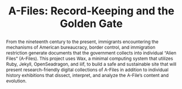 ---
pid: g2021zehngut-willits
done: true
title: 'A-Files: Record-Keeping and the Golden Gate'
category: Grad Fellowship Project
tags:
- public-humanities
- exhibition
cohort_year: '2021'
abstract: From the nineteenth century to the present, immigrants encountering the
  mechanisms of American bureaucracy, border control, and immigration restriction
  generate documents that the government collects into individual “Alien Files” (A-Files).
  This project uses Wax, a minimal computing system that utilizes Ruby, Jekyll, OpenSeadragon,
  and iiif, to build a safe and sustainable site that will present research-friendly
  digital collections of A-Files in addition to individual history exhibitions that
  dissect, interpret, and analyze the A-File’s content and evolution.
pis:
- zehngut-willits
image: g2021zehngut-willits.png
original_img: https://www.mercurynews.com/wp-content/uploads/2016/08/20120517__alienfil1.jpg?w=400
hero_image: "/media/projects/g2021zehngut-willits.png"
order: '020'
layout: project
---